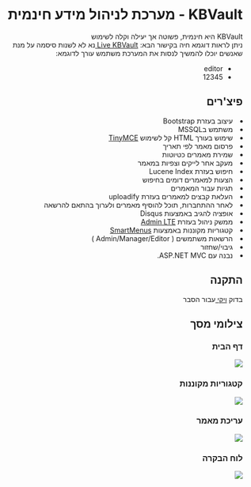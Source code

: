<div dir=rtl>
 <h1> KBVault - מערכת לניהול מידע חינמית </h1>
 KBVault היא חינמית, פשוטה אך יעילה וקלה לשימוש
 <br>
 ניתן לראות דוגמא חיה בקישור הבא: <a href="http://kbvault.gear.host/"> Live KBVault </a>
 נא לא לשנות סיסמה על מנת שאנשים יוכלו להמשיך לנסות את המערכת
 משתמש עורך לדוגמא:
<ul>
  <li> editor
  <li> 12345
</ul>
 
 <h2> פיצ'רים </h2>
 <li> עיצוב בעזרת Bootstrap
 <li> משתמש בMSSQL
<li> שימוש בעורך HTML קל לשימוש <a href="www.tiny.cloud">TinyMCE</a>
 <li> פרסום מאמר לפי תאריך
 <li> שמירת מאמרים כטיוטות
 <li> מעקב אחר לייקים וצפיות במאמר
 <li> חיפוש בעזרת Lucene Index
 <li> הצעות למאמרים דומים בחיפוש
 <li> תגיות עבור המאמרים
 <li> העלאת קבצים למאמרים בעזרת uploadify
 <li> לאחר ההתחברות, תוכל להוסיף מאמרים ולערוך בהתאם להרשאה
 <li> אופציה להגיב באמצעות Disqus
 <li> ממשק ניהול בעזרת <a href="http://almsaeedstudio.com/AdminLTE">Admin LTE</a>
 <li> קטגוריות מקוננות באמצעות <a href="https://github.com/vadikom/smartmenus">SmartMenus</a>
 <li> הרשאות משתמשים ( Admin/Manager/Editor )
 <li> גיבוי/שחזור
 <li> נבנה עם ASP.NET MVC.

<h2> התקנה </h2>
בדוק <a href="https://github.com/BuStRaMa/Hebrew.kbvault/wiki"> ויקי </a> עבור הסבר

<h2> צילומי מסך </h2>

<h3> דף הבית </h3>
<img src="https://i.imgur.com/nsBLGDz.png" />

<h3> קטגוריות מקוננות </h3>
<img src="https://i.imgur.com/kBk3h1t.png" />
 
 <h3> עריכת מאמר </h3>
  <img src="https://i.imgur.com/MAnhT3G.png" />
 
 <h3> לוח הבקרה </h3>
<img src="https://i.imgur.com/6OnZ5jy.png" />
</div>
